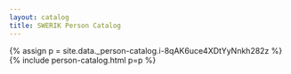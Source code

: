 ```yaml
---
layout: catalog
title: SWERIK Person Catalog
---
```

{% assign p = site.data._person-catalog.i-8qAK6uce4XDtYyNnkh282z %}
{% include person-catalog.html p=p %}

